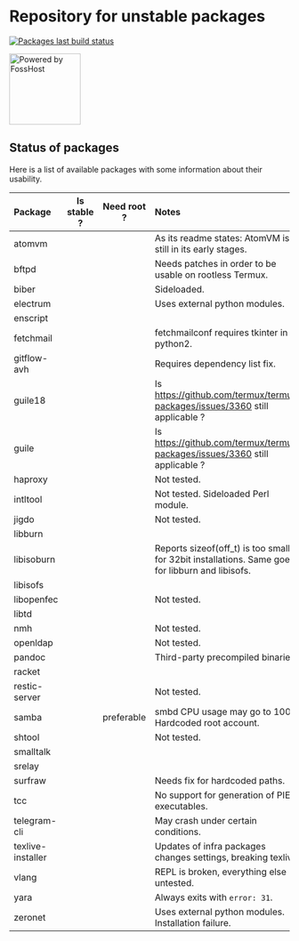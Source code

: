 # Repository for unstable packages

[![Packages last build status](https://github.com/termux/unstable-packages/workflows/Packages/badge.svg)](https://github.com/termux/unstable-packages/actions)

<img src=".github/static/powered-by-fosshost.png" alt="Powered by FossHost" width="128px"></img>

## Status of packages

Here is a list of available packages with some information about their usability.

| Package           | Is stable ? | Need root ? | Notes                                            |
|:------------------|:-----------:|:-----------:|:-------------------------------------------------|
| atomvm            |             |             | As its readme states: AtomVM is still in its early stages. |
| bftpd             |             |             | Needs patches in order to be usable on rootless Termux. |
| biber             |             |             | Sideloaded.                                      |
| electrum          |             |             | Uses external python modules.                    |
| enscript          |             |             |                                                  |
| fetchmail         |             |             | fetchmailconf requires tkinter in python2.       |
| gitflow-avh       |             |             | Requires dependency list fix.                    |
| guile18           |             |             | Is https://github.com/termux/termux-packages/issues/3360 still applicable ? |
| guile             |             |             | Is https://github.com/termux/termux-packages/issues/3360 still applicable ? |
| haproxy           |             |             | Not tested.                                      |
| intltool          |             |             | Not tested. Sideloaded Perl module.              |
| jigdo             |             |             | Not tested.                                      |
| libburn           |             |             |                                                  |
| libisoburn        |             |             | Reports sizeof(off_t) is too small for 32bit installations. Same goes for libburn and libisofs. |
| libisofs          |             |             |                                                  |
| libopenfec        |             |             | Not tested.                                      |
| libtd             |             |             |                                                  |
| nmh               |             |             | Not tested.                                      |
| openldap          |             |             | Not tested.                                      |
| pandoc            |             |             | Third-party precompiled binaries.                |
| racket            |             |             |                                                  |
| restic-server     |             |             | Not tested.                                      |
| samba             |             | preferable  | smbd CPU usage may go to 100%. Hardcoded root account. |
| shtool            |             |             | Not tested.                                      |
| smalltalk         |             |             |                                                  |
| srelay            |             |             |                                                  |
| surfraw           |             |             | Needs fix for hardcoded paths.                   |
| tcc               |             |             | No support for generation of PIE executables.    |
| telegram-cli      |             |             | May crash under certain conditions.              |
| texlive-installer |             |             | Updates of infra packages changes settings, breaking texlive |
| vlang             |             |             | REPL is broken, everything else untested.        |
| yara              |             |             | Always exits with `error: 31`.                   |
| zeronet           |             |             | Uses external python modules. Installation failure. |

